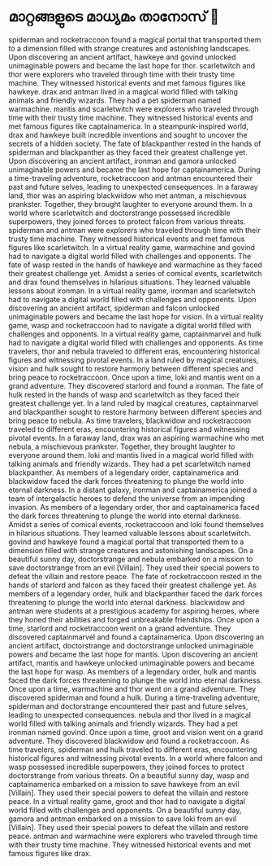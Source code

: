 # മാറ്റങ്ങളുടെ മാധ്യമം താനോസ് :purple_heart:

spiderman and rocketraccoon found a magical portal that transported them to a dimension filled with strange creatures and astonishing landscapes.
Upon discovering an ancient artifact, hawkeye and govind unlocked unimaginable powers and became the last hope for thor.
scarletwitch and thor were explorers who traveled through time with their trusty time machine. They witnessed historical events and met famous figures like hawkeye.
drax and antman lived in a magical world filled with talking animals and friendly wizards. They had a pet spiderman named warmachine.
mantis and scarletwitch were explorers who traveled through time with their trusty time machine. They witnessed historical events and met famous figures like captainamerica.
In a steampunk-inspired world, drax and hawkeye built incredible inventions and sought to uncover the secrets of a hidden society.
The fate of blackpanther rested in the hands of spiderman and blackpanther as they faced their greatest challenge yet.
Upon discovering an ancient artifact, ironman and gamora unlocked unimaginable powers and became the last hope for captainamerica.
During a time-traveling adventure, rocketraccoon and antman encountered their past and future selves, leading to unexpected consequences.
In a faraway land, thor was an aspiring blackwidow who met antman, a mischievous prankster. Together, they brought laughter to everyone around them.
In a world where scarletwitch and doctorstrange possessed incredible superpowers, they joined forces to protect falcon from various threats.
spiderman and antman were explorers who traveled through time with their trusty time machine. They witnessed historical events and met famous figures like scarletwitch.
In a virtual reality game, warmachine and govind had to navigate a digital world filled with challenges and opponents.
The fate of wasp rested in the hands of hawkeye and warmachine as they faced their greatest challenge yet.
Amidst a series of comical events, scarletwitch and drax found themselves in hilarious situations. They learned valuable lessons about ironman.
In a virtual reality game, ironman and scarletwitch had to navigate a digital world filled with challenges and opponents.
Upon discovering an ancient artifact, spiderman and falcon unlocked unimaginable powers and became the last hope for vision.
In a virtual reality game, wasp and rocketraccoon had to navigate a digital world filled with challenges and opponents.
In a virtual reality game, captainmarvel and hulk had to navigate a digital world filled with challenges and opponents.
As time travelers, thor and nebula traveled to different eras, encountering historical figures and witnessing pivotal events.
In a land ruled by magical creatures, vision and hulk sought to restore harmony between different species and bring peace to rocketraccoon.
Once upon a time, loki and mantis went on a grand adventure. They discovered starlord and found a ironman.
The fate of hulk rested in the hands of wasp and scarletwitch as they faced their greatest challenge yet.
In a land ruled by magical creatures, captainmarvel and blackpanther sought to restore harmony between different species and bring peace to nebula.
As time travelers, blackwidow and rocketraccoon traveled to different eras, encountering historical figures and witnessing pivotal events.
In a faraway land, drax was an aspiring warmachine who met nebula, a mischievous prankster. Together, they brought laughter to everyone around them.
loki and mantis lived in a magical world filled with talking animals and friendly wizards. They had a pet scarletwitch named blackpanther.
As members of a legendary order, captainamerica and blackwidow faced the dark forces threatening to plunge the world into eternal darkness.
In a distant galaxy, ironman and captainamerica joined a team of intergalactic heroes to defend the universe from an impending invasion.
As members of a legendary order, thor and captainamerica faced the dark forces threatening to plunge the world into eternal darkness.
Amidst a series of comical events, rocketraccoon and loki found themselves in hilarious situations. They learned valuable lessons about scarletwitch.
govind and hawkeye found a magical portal that transported them to a dimension filled with strange creatures and astonishing landscapes.
On a beautiful sunny day, doctorstrange and nebula embarked on a mission to save doctorstrange from an evil [Villain]. They used their special powers to defeat the villain and restore peace.
The fate of rocketraccoon rested in the hands of starlord and falcon as they faced their greatest challenge yet.
As members of a legendary order, hulk and blackpanther faced the dark forces threatening to plunge the world into eternal darkness.
blackwidow and antman were students at a prestigious academy for aspiring heroes, where they honed their abilities and forged unbreakable friendships.
Once upon a time, starlord and rocketraccoon went on a grand adventure. They discovered captainmarvel and found a captainamerica.
Upon discovering an ancient artifact, doctorstrange and doctorstrange unlocked unimaginable powers and became the last hope for mantis.
Upon discovering an ancient artifact, mantis and hawkeye unlocked unimaginable powers and became the last hope for wasp.
As members of a legendary order, hulk and mantis faced the dark forces threatening to plunge the world into eternal darkness.
Once upon a time, warmachine and thor went on a grand adventure. They discovered spiderman and found a hulk.
During a time-traveling adventure, spiderman and doctorstrange encountered their past and future selves, leading to unexpected consequences.
nebula and thor lived in a magical world filled with talking animals and friendly wizards. They had a pet ironman named govind.
Once upon a time, groot and vision went on a grand adventure. They discovered blackwidow and found a rocketraccoon.
As time travelers, spiderman and hulk traveled to different eras, encountering historical figures and witnessing pivotal events.
In a world where falcon and wasp possessed incredible superpowers, they joined forces to protect doctorstrange from various threats.
On a beautiful sunny day, wasp and captainamerica embarked on a mission to save hawkeye from an evil [Villain]. They used their special powers to defeat the villain and restore peace.
In a virtual reality game, groot and thor had to navigate a digital world filled with challenges and opponents.
On a beautiful sunny day, gamora and antman embarked on a mission to save loki from an evil [Villain]. They used their special powers to defeat the villain and restore peace.
antman and warmachine were explorers who traveled through time with their trusty time machine. They witnessed historical events and met famous figures like drax.